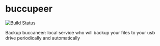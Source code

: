 buccupeer
=========

[![Build Status](https://secure.travis-ci.org/aleksandr-vin/buccupeer.png)](http://travis-ci.org/aleksandr-vin/buccupeer)

Backup buccaneer: local service who will backup your files to your usb drive periodically and automatically